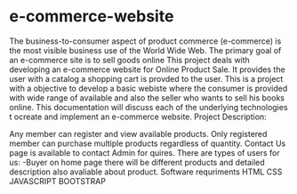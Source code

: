 # e-commerce-website
The business-to-consumer aspect of product commerce (e-commerce) is the most visible business
use of the World Wide Web. The primary goal of an e-commerce site is to sell goods online
This project deals with developing an e-commerce website for Online Product Sale. It provides
the user with a catalog a shopping cart is provded to the user. This is a project with a objective
to develop a basic webiste where the consumer is provided with wide range of  available and also
the seller who wants to sell his books online.
This documentation will discuss each of the underlying technologies t ocreate and implement an e-commerce
website.
Project Description:

Any member can register and view available products.
Only registered member can purchase multiple products regardless of quantity.
Contact Us page is available to contact Admin for quires.
There are  types of users for us:
-Buyer
on home page there will be different products and detailed description also avaliable about product.
Software requriments
HTML
CSS
JAVASCRIPT
BOOTSTRAP
